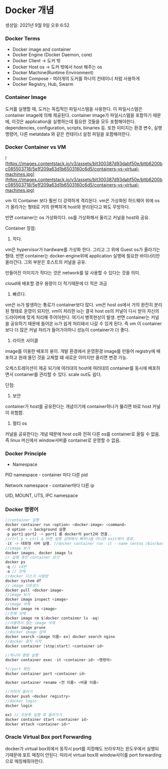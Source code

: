 # Docker 개념

생성일: 2021년 9월 9일 오후 6:52

### Docker Terms

- Docker image and container
- Docker Engine (Docker Daemon, core)
- Docker Client → 도커 밖
- Docker Host os → 도커 밖에서 host 해주는 os
- Docker Machine(Runtime Environment)
- Docker Compose - 여러개의 도커를 하나의 컨테이너 처럼 사용하게
- Docker Registry, Hub, Swarm

### Container Image

도커를 실행할 때, 도커는 독립적인 파일시스템을 사용한다. 이 파일시스템은 container image에 의해 제공된다. container image가 파일시스템을 포함하기 때문에, 이것은 application을 실행하는데 필요한 것들을 모두 포함해야한다. dependencies, configuration, scripts, binaries 등. 또한 이미지는 환경 변수, 실행 명령어, 다른 metatdata 와 같은 컨테이너 설정 파일을 포함해야한다. 

### Docker Container vs VM

![https://images.contentstack.io/v3/assets/blt300387d93dabf50e/bltb6200bc085503718/5e1f209a63d1b6503160c6d5/containers-vs-virtual-machines.jpg](https://images.contentstack.io/v3/assets/blt300387d93dabf50e/bltb6200bc085503718/5e1f209a63d1b6503160c6d5/containers-vs-virtual-machines.jpg)

vm 이 Container 보다 훨씬 더 강력하게 격리된다. vm은 가상화된 하드웨어 위에 os가 올라가는 형태로 거의 완벽하게 host와 분리된다고 봐도 무방하다.

반면 container는 os 가상화이다. os를 가상화해서 올리고 커널을 host와 공유.

Container 장점:

1. 작다.

vm은 hypervisor가 hardware를 가상화 한다. 그리고 그 위에 Guest os가 올라가는 형태. 반면 container는 docker-engine위에 application 실행에 필요한 바이너리만 올라간다. 그외 부분은 호스트의 커널을 공유. 

만들어진 이미지가 작다는 것은 network를 덜 사용할 수 있다는 것을 의미.

cloud에 배포할 경우 용량이 더 적기때문에 더 적은 과금

1. 빠르다.

vm은 io가 발생하는 통로가 container보다 많다. vm은 host os에서 거의 완전히 분리된 형태로 운영이 되지만,  vm이 처리한 io는 결국 host os의 커널이 다시 받아 자신의 드라이버에 맞게 처리해 주어야한다. 여기서 병목현상이 발생. 반면 container는 커널을 공유하기 때문에 들어온 io가 쉽게 처리돼서 나갈 수 있게 된다. 즉 vm 이 container보다 더 많은 커널 처리가 들어가야하니 성능이 container가 더 좋다.

1. 라이프 사이클

image를 이용한 배포의 용이.  개발 환경에서 운영환경 image를 만들어 registry에 배포하고 원래 돌던 것을 교체할 떄 새로운 이미지만 올리면 변경 가능.

오케스트레이션이 제공 되기에 여러대의 host에 여러대의 container를 동시에 배포하면서 container를 관리할 수 있다. scale out도 쉽다.

단점: 

1. 보안

container가 host를 공유한다는 개념이기에 container하나가 뚫리면 바로 host 커널이 위험함.

1. 멀티 os

커널을 공유한다는 개념 때문에 host os와 전혀 다른 os를 container로 올릴 수 없음. 즉 linux 머신에서 window서버를 container로 운영할 수 없음.

### Docker Principle

- Namespace

PID namespace - container 마다 다른 pid

Network namespace - container마다 다른 ip

UID, MOUNT, UTS, IPC namespace

### Docker 명령어

```java
//container 실행
docker container run <option> <docker-image> <command>
-d option -> background 실행
-p port1:port2 -> port1 를 docker의 port2와 연결..
//ctrl p + ctrl q 하면 실행 상태에서 빠져나옴 아니면 exit해서 종료.
-it -> 대화형 서버 실행. //docker container run -it --name centos /bin/bash
//image 보기
docker images, docker image ls
// 실행 중인 container 보기
docker ps
-q // id만
-a // 전체
//docker 디스크 사용량
docker system df
// image 다운로드
docker pull <docker-image>
//image 보기
docker image inspect <image>
//image 삭제
docker image rm <image>
//전체 삭제
docker image rm $(docker container ls -aq)
//사용하지 않는 image 삭제
docker image prune
//docker image 검색
docker search <image 이름> ex) docker search nginx
//docker 중지 시작
docker container [stop|start] <container-id>

//하나의 명령 실행
docker container exec -it <container-id> <명령어>

*//port 확인
docker container port <container-id>

docker container rename <전 이름> <바꿀 이름>

//이미지 올리기
docker push <docker registry>
//docker login
docker login

ex) // 우분투 실행 후 들어가기
docker container start <container id>
docker attach <container-id>*

```

### Oracle Virtual Box port Forwarding

docker가 virtual box위에서 동작시 port를 지정해도 브라우저는 윈도우에서 실행되기때문에 포트 매칭이 안된다. 따라서 virtual box와 window사이를 port forwarding으로 매칭해줘야한다.